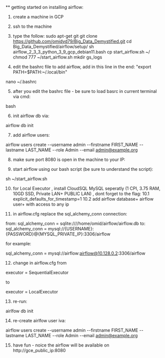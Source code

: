 ** getting started on installing airflow:

1. create a machine in GCP

2. ssh to the machine

3. type the follow:
sudo apt-get git
git clone https://github.com/omidvd79/Big_Data_Demystified.git
cd Big_Data_Demystified/airflow/setup/
sh airflow_2_3_3_python_3_9_gcp_debian11.bash
cp start_airflow.sh ~/
chmod 777 ~/start_airflow.sh
mkdir gs_logs

4. edit the bashrc file to add airflow, add in this line in the end: "export PATH=$PATH:~/.local/bin"

nano ~/.bashrc

5. after you edit the bashrc file - be sure to load basrc in current terminal via cmd:

bash

6. init airflow db via:

airflow db init

7. add airflow users:

airflow users create  --username admin  --firstname FIRST_NAME  --lastname LAST_NAME   --role Admin  --email admin@example.org

8. make sure port 8080 is open in the machine to your IP:

9. start airflow using our bash script (be sure to understand the script):

sh ~/start_airflow.sh

10. for Local Executor , install CloudSQL MySQL seperatly (1 CPI, 3.75 RAM, 10GD SSD, Private LAN+ PUBLIC LAN) , dont forget to the flag: 
10.1 explicit_defaults_for_timestamp=1
10.2 add airflow database+ airflow user+ with access to any ip

11. in airflow.cfg replace the sql_alchemy_conn connection:

from: sql_alchemy_conn = sqlite:////home/omid/airflow/airflow.db
to:   sql_alchemy_conn = mysql://{USERNAME}:{PASSWORD}@{MYSQL_PRIVATE_IP}:3306/airflow

for example:

sql_alchemy_conn = mysql://airflow:airflow@10.128.0.2:3306/airflow

12. change in airflow.cfg from

executor = SequentialExecutor

to

executor = LocalExecutor

13. re-run:

airlfow db init

14. re-create airlfow user iva: 

airflow users create --username admin --firstname FIRST_NAME --lastname LAST_NAME --role Admin --email admin@example.org

15. have fun - noice the airflow will be available on http://gce_public_ip:8080



 



